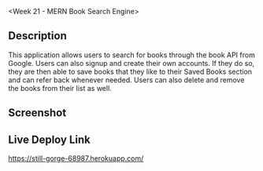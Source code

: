 <Week 21 - MERN Book Search Engine>

## Description

This application allows users to search for books through the book API from Google. Users can also signup and create their own accounts. If they do so, they are then able to save books that they like to their Saved Books section and can refer back whenever needed. Users can also delete and remove the books from their list as well.

## Screenshot

## Live Deploy Link

https://still-gorge-68987.herokuapp.com/
